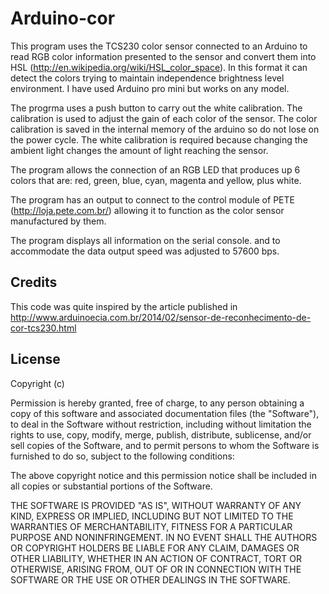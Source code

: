 # Arduino-cor

This program uses the TCS230 color sensor connected to an Arduino to read RGB color information presented to the sensor
and convert them into HSL (http://en.wikipedia.org/wiki/HSL_color_space).
In this format it can detect the colors trying to maintain independence brightness level
environment. I have used Arduino pro mini but works on any model.

The progrma uses a push button to carry out the white calibration.
The calibration is used to adjust the gain of each color of the sensor. The color calibration
is saved in the internal memory of the arduino so do not lose on the power cycle.
The white calibration is required because changing the ambient light changes
the amount of light reaching the sensor.

The program allows the connection of an RGB LED  that produces up
6 colors that are: red, green, blue, cyan, magenta and yellow, plus white.

The program has an output to connect to the control module of PETE (http://loja.pete.com.br/)
allowing it to function as the color sensor manufactured by them.

The program displays all information on the serial console. and to accommodate the data output speed was adjusted
to 57600 bps.

## Credits

This code was quite inspired by the article published in
http://www.arduinoecia.com.br/2014/02/sensor-de-reconhecimento-de-cor-tcs230.html

## License

 Copyright (c) <year> <copyright holders>

 Permission is hereby granted, free of charge, to any person obtaining a copy
 of this software and associated documentation files (the "Software"), to deal
 in the Software without restriction, including without limitation the rights
 to use, copy, modify, merge, publish, distribute, sublicense, and/or sell
 copies of the Software, and to permit persons to whom the Software is
 furnished to do so, subject to the following conditions:

 The above copyright notice and this permission notice shall be included in
 all copies or substantial portions of the Software.

 THE SOFTWARE IS PROVIDED "AS IS", WITHOUT WARRANTY OF ANY KIND, EXPRESS OR
 IMPLIED, INCLUDING BUT NOT LIMITED TO THE WARRANTIES OF MERCHANTABILITY,
 FITNESS FOR A PARTICULAR PURPOSE AND NONINFRINGEMENT. IN NO EVENT SHALL THE
 AUTHORS OR COPYRIGHT HOLDERS BE LIABLE FOR ANY CLAIM, DAMAGES OR OTHER
 LIABILITY, WHETHER IN AN ACTION OF CONTRACT, TORT OR OTHERWISE, ARISING FROM,
 OUT OF OR IN CONNECTION WITH THE SOFTWARE OR THE USE OR OTHER DEALINGS IN
 THE SOFTWARE.
